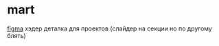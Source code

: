 # mart

[figma](https://www.figma.com/file/zPjRIRuyxjb9N8JK9WGanl?node-id=135:818&t=XzRtYavg7A2G2Olc-1&locale=en&type=design)
хэдер
деталка для проектов (слайдер на секции но по другому блять)